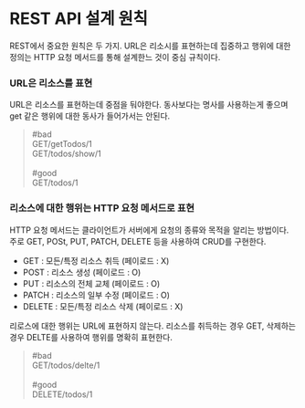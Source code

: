 # REST API 설계 원칙

REST에서 중요한 원칙은 두 가지. URL은 리소시를 표현하는데 집중하고 행위에 대한 정의는 HTTP 요청 메서드를 통해 설계한느 것이 중심 규칙이다.

### URL은 리소스를 표현

URL은 리소스를 표현하는데 중점을 둬야한다. 동사보다는 명사를 사용하는게 좋으며 get 같은 행위에 대한 동사가 들어가서는 안된다.

> #bad<br>
> GET/getTodos/1<br>
> GET/todos/show/1<br><br>
> #good<br>
> GET/todos/1

### 리소스에 대한 행위는 HTTP 요청 메서드로 표현

HTTP 요청 메서드는 클라이언트가 서버에게 요청의 종류와 목적을 알리는 방법이다. 주로 GET, POSt, PUT, PATCH, DELETE 등을 사용하여 CRUD를 구현한다.

-   GET : 모든/특정 리소스 취득 (페이로드 : X)
-   POST : 리소스 생성 (페이로드 : O)
-   PUT : 리소스의 전체 교체 (페이로드 : O)
-   PATCH : 리소스의 일부 수정 (페이로드 : O)
-   DELETE : 모든/특정 리소스 삭제 (페이로드 : X)

리로스에 대한 행위는 URL에 표현하지 않는다. 리소스를 취득하는 경우 GET, 삭제하는 경우 DELTE를 사용하여 행위를 명확히 표현한다.

> #bad<br>
> GET/todos/delte/1<br><br>
> #good<br>
> DELETE/todos/1
